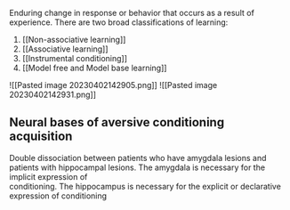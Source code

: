 Enduring change in response or behavior that occurs as a result of experience.
There are two broad classifications of learning:  
1. [[Non-associative learning]]  
2. [[Associative learning]]
3. [[Instrumental conditioning]]
4. [[Model free and Model base learning]]

![[Pasted image 20230402142905.png]]
![[Pasted image 20230402142931.png]]


## Neural bases of aversive conditioning acquisition

Double dissociation between patients who have amygdala lesions and patients with hippocampal lesions. The amygdala is necessary for the implicit expression of  
conditioning. The hippocampus is necessary for the explicit or declarative expression of conditioning